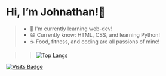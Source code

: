# Hi, I’m Johnathan!👋
> - 🌱 I'm currently learning web-dev!
> - 😄 Currently know: HTML, CSS, and learning Python!
> - ☕ Food, fitness, and coding are all passions of mine!

<!---
jmcroft7/jmcroft7 is a ✨ special ✨ repository because its `README.md` (this file) appears on your GitHub profile.
You can click the Preview link to take a look at your changes.
--->
> > [![Top Langs](https://github-readme-stats.vercel.app/api/top-langs/?username=jmcroft7&layout=compact&text_color=daf7dc&bg_color=151515&?style=plastic&logo=appveyor)](https://github.com/jmcroft7)

[![Visits Badge](https://badges.pufler.dev/visits/jmcroft7/jmcroft7)](https://badges.pufler.dev)
